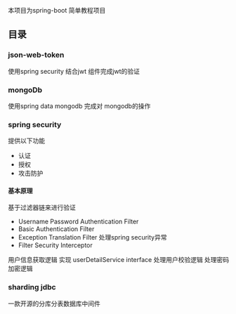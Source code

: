 本项目为spring-boot 简单教程项目

## 目录
### json-web-token 
使用spring security 结合jwt 组件完成jwt的验证 
### mongoDb
使用spring data mongodb 完成对 mongodb的操作
### spring security
提供以下功能
- 认证
- 授权
- 攻击防护

#### 基本原理
基于过滤器链来进行验证
- Username Password Authentication Filter
- Basic Authentication Filter
- Exception Translation Filter 处理spring security异常
- Filter Security Interceptor

用户信息获取逻辑 实现 userDetailService interface
处理用户校验逻辑
处理密码加密逻辑

### sharding jdbc
一款开源的分库分表数据库中间件